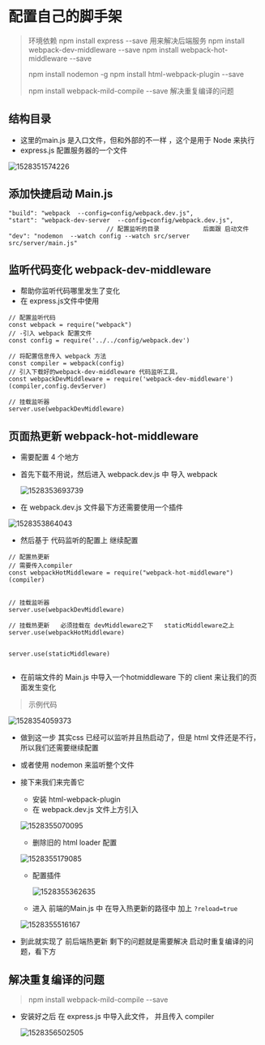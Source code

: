 # 配置自己的脚手架

> 环境依赖
> npm install express   --save      用来解决后端服务
> npm install webpack-dev-middleware  --save
> npm install webpack-hot-middleware  --save
>
> npm install nodemon -g 
> npm install html-webpack-plugin  --save
>
> npm install  webpack-mild-compile  --save    解决重复编译的问题

## 结构目录
* 这里的main.js 是入口文件，但和外部的不一样 ，这个是用于 Node 来执行
* express.js 配置服务器的一个文件



![1528351574226](C:\Users\Lei\AppData\Local\Temp\1528351574226.png)



## 添加快捷启动 Main.js

```
"build": "webpack  --config=config/webpack.dev.js",
"start": "webpack-dev-server  --config=config/webpack.dev.js",
                           // 配置监听的目录            后面跟 启动文件
"dev": "nodemon  --watch config --watch src/server  src/server/main.js"
```


## 监听代码变化  webpack-dev-middleware
* 帮助你监听代码哪里发生了变化
* 在 express.js文件中使用
```
// 配置监听代码
const webpack = require("webpack")
// -引入 webpack 配置文件
const config = require('../../config/webpack.dev')

// 将配置信息传入 webpack 方法
const compiler = webpack(config)
// 引入下载好的webpack-dev-middleware 代码监听工具，
const webpackDevMiddleware = require('webpack-dev-middleware')(compiler,config.devServer)

// 挂载监听器
server.use(webpackDevMiddleware)

```
## 页面热更新  webpack-hot-middleware
* 需要配置 4 个地方

* 首先下载不用说，然后进入 webpack.dev.js 中 导入 webpack

  ![1528353693739](C:\Users\Lei\AppData\Local\Temp\1528353693739.png)

* 在 webpack.dev.js 文件最下方还需要使用一个插件

![1528353864043](C:\Users\Lei\AppData\Local\Temp\1528353864043.png)

* 然后基于 代码监听的配置上 继续配置

```
// 配置热更新
// 需要传入compiler
const webpackHotMiddleware = require("webpack-hot-middleware")(compiler)


// 挂载监听器
server.use(webpackDevMiddleware)

// 挂载热更新   必须挂载在 devMiddleware之下   staticMiddleware之上
server.use(webpackHotMiddleware)


server.use(staticMiddleware)


```

* 在前端文件的 Main.js 中导入一个hotmiddleware 下的 client  来让我们的页面发生变化

> 示例代码

![1528354059373](C:\Users\Lei\AppData\Local\Temp\1528354059373.png)



* 做到这一步 其实css 已经可以监听并且热启动了，但是 html 文件还是不行，所以我们还需要继续配置



* 或者使用 nodemon 来监听整个文件

* 接下来我们来完善它

  * 安装 html-webpack-plugin
  * 在 webpack.dev.js 文件上方引入 

  ![1528355070095](C:\Users\Lei\AppData\Local\Temp\1528355070095.png)

  *  删除旧的 html loader 配置

    ![1528355179085](C:\Users\Lei\AppData\Local\Temp\1528355179085.png)

  * 配置插件

    ![1528355362635](C:\Users\Lei\AppData\Local\Temp\1528355362635.png)

  * 进入 前端的Main.js 中  在导入热更新的路径中 加上  `?reload=true`

  ![1528355516167](C:\Users\Lei\AppData\Local\Temp\1528355516167.png)



* 到此就实现了	前后端热更新    剩下的问题就是需要解决 启动时重复编译的问题，看下方

##  解决重复编译的问题

> npm install  webpack-mild-compile  --save

* 安装好之后 在 express.js 中导入此文件， 并且传入   compiler 

  ![1528356502505](C:\Users\Lei\AppData\Local\Temp\1528356502505.png)